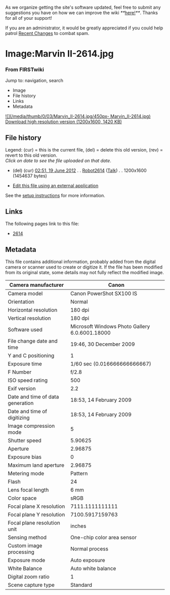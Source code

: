 As we organize getting the site's software updated, feel free to submit any
suggestions you have on how we can improve the wiki
_**_[here!](/index.php/User:Hallry/Suggestions "User:Hallry/Suggestions"
)_**_. Thanks for all of your support!

If you are an administrator, it would be greatly appreciated if you could help
patrol [Recent Changes](/index.php/Special:Recentchanges
"Special:Recentchanges" ) to combat spam.

# Image:Marvin II-2614.jpg

### From FIRSTwiki

Jump to: navigation, search

  * Image
  * File history
  * Links
  * Metadata

[![](/media/thumb/0/03/Marvin_II-2614.jpg/450px-
Marvin_II-2614.jpg)](/media/0/03/Marvin_II-2614.jpg)  
[Download high resolution version (1200x1600, 1420
KB)](/media/0/03/Marvin_II-2614.jpg)

## File history

Legend: (cur) = this is the current file, (del) = delete this old version,
(rev) = revert to this old version.  
_Click on date to see the file uploaded on that date_.

  * (del) (cur) [02:51, 19 June 2012](/media/0/03/Marvin_II-2614.jpg "/media/0/03/Marvin II-2614.jpg" ) . . [Robot2614](/index.php?title=User:Robot2614&action=edit "User:Robot2614" ) ([Talk](/index.php/User_talk:Robot2614 "User talk:Robot2614" )) . . 1200x1600 (1454637 bytes)
  

  * [Edit this file using an external application](/index.php?title=Image:Marvin_II-2614.jpg&action=edit&externaledit=true&mode=file "Image:Marvin II-2614.jpg" )

See the [setup
instructions](http://meta.wikimedia.org/wiki/Help:External_editors
"http://meta.wikimedia.org/wiki/Help:External_editors" ) for more information.

## Links

The following pages link to this file:

  * [2614](/index.php/2614 "2614" )

## Metadata

This file contains additional information, probably added from the digital
camera or scanner used to create or digitize it. If the file has been modified
from its original state, some details may not fully reflect the modified
image.

Camera manufacturer |  Canon  
---|---  
Camera model |  Canon PowerShot SX100 IS  
Orientation |  Normal  
Horizontal resolution |  180 dpi  
Vertical resolution |  180 dpi  
Software used |  Microsoft Windows Photo Gallery 6.0.6001.18000  
File change date and time |  19:46, 30 December 2009  
Y and C positioning |  1  
Exposure time |  1/60 sec (0.016666666666667)  
F Number |  f/2.8  
ISO speed rating |  500  
Exif version |  2.2  
Date and time of data generation |  18:53, 14 February 2009  
Date and time of digitizing |  18:53, 14 February 2009  
Image compression mode |  5  
Shutter speed |  5.90625  
Aperture |  2.96875  
Exposure bias |  0  
Maximum land aperture |  2.96875  
Metering mode |  Pattern  
Flash |  24  
Lens focal length |  6 mm  
Color space |  sRGB  
Focal plane X resolution |  7111.1111111111  
Focal plane Y resolution |  7100.5917159763  
Focal plane resolution unit |  inches  
Sensing method |  One-chip color area sensor  
Custom image processing |  Normal process  
Exposure mode |  Auto exposure  
White Balance |  Auto white balance  
Digital zoom ratio |  1  
Scene capture type |  Standard  
  
